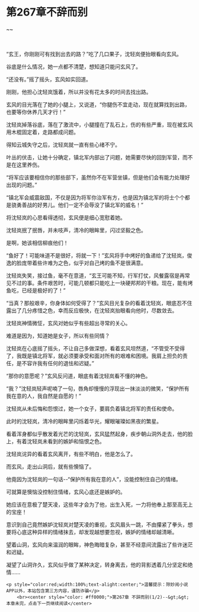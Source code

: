 # 第267章不辞而别
~~
    	    <p name="pagetop" href="javascript:void(0);" onclick="return false" style="line-height: 35px;padding: 10px;color: #333;"> </p><p>“玄王，你刚刚可有找到出去的路？”吃了几口果子，沈轻岚便抬眼看向玄风。</p><p>谷底是什么情况，她一点都不清楚，想知道只能问玄风了。</p><p>“还没有。”摇了摇头，玄风如实回道。</p><p>刚刚，他担心沈轻岚饿着，所以并没有花太多的时间去找出路。</p><p>玄风的目光落在了她的小腿上，又说道，“你腿伤不宜走动，现在就算找到出路，也要等你休养几天才行！”</p><p>沈轻岚掉落谷底，落在了激流中，小腿撞在了乱石上，伤的有些严重，现在被玄风用木棍固定着，走路都成问题。</p><p>得知云城失守之后，沈轻岚就一直有些心绪不宁。</p><p>叶丛的伏击，让她十分确定，镇北军内部出了问题，她需要尽快的回到军营，而不是在这里养伤。</p><p>“将军应该要相信你的那些部下，虽然你不在军营坐镇，但是他们会有能力处理好出现的问题。”</p><p>“镇北军会威震敌国，不仅是因为将军你治军有方，也是因为镇北军的将士个个都是骁勇善战的好男儿。他们一定不会辱没了镇北军的威名！”</p><p>将沈轻岚的心思看得透彻，玄风便是细心宽慰着她。</p><p>沈轻岚抿了抿唇，并未吱声，清冷的眼眸里，闪过坚毅之色。</p><p>是啊，她该相信柳痕他们！</p><p>“鱼好了！可能味道不是很好，将就一下！”玄风将手中烤好的鱼递给了沈轻岚，俊逸的脸庞带着些许难为之色，似乎对自己烤的鱼不是很满意。</p><p>沈轻岚失笑，接过鱼，毫不在意道，“玄王可能不知，行军打仗，风餐露宿是再常见不过的事。条件艰苦时，可能几顿都只能吃上一块硬邦邦的干粮。现在，能有烤鱼吃，已经是极好的了！”</p><p>“当真？那般艰辛，你身体如何受得了？”玄风目光复杂的看着沈轻岚，眼底忍不住露出了几分疼惜之色，幸而反应极快，在沈轻岚抬眼看向他时，尽数敛去。</p><p>沈轻岚神情微怔，玄风对她似乎有些超出寻常的关心。</p><p>难道是因为，知道她是女子，所以有些同情？</p><p>沈轻岚在心底摇了摇头，不让自己多做深想，看着玄风坦然道，“不管受不受得了，我既是镇北将军，就必须要承受和面对所有的艰难和困境。我肩上担负的责任，是不容许我有任何的退怯和迟疑。”</p><p>“那你的意愿呢？”玄风反问道，眼底有着沈轻岚看不懂的神色。</p><p>“我？”沈轻岚轻声呢喃了一句，唇角却慢慢的浮现出一抹淡淡的微笑，“保护所有我在意的人，我自然是自愿的！”</p><p>沈轻岚从未后悔和怨恨过，她一个女子，要肩负着镇北将军的责任和使命。</p><p>此时的沈轻岚，清冷的眼眸里闪烁着华光，耀眼璀璨如黑夜的繁星。</p><p>看着浑身都似乎散发着光芒的沈轻岚，玄风猛然起身，疾步朝山洞外走去，他的脸上，有着沈轻岚未看到的嫉妒和恼恨之色。</p><p>沈轻岚诧异的看着玄风离开，有些不明白，他是怎么了。</p><p>而玄风，走出山洞后，就有些懊恼了。</p><p>他竟因为沈轻岚的一句话--“保护所有我在意的人”，没能控制住自己的情绪。</p><p>可就算是懊恼没控制住情绪，玄风心底还是嫉妒的。</p><p>她应该在意极了楚天凌，这些年才会为了他，出生入死，一力将他奉上那至高无上的宝座！</p><p>意识到自己竟然嫉妒沈轻岚对楚天凌的重视，玄风眉头一跳，不由攥紧了拳头，想要将心底这种异样的情绪抹去，却发现越想要忽视，嫉妒的情绪却越清晰。</p><p>望着山洞，玄风向来温润的眼眸，神色晦暗复杂，甚至不经意间流露出了些许迷茫和迟疑。</p><p>凝望了山洞许久，玄风似乎做了某种决定，转身离去，他的背影透着几分坚定和绝情……</p>
    	
   	<p style="color:red;width:100%;text-alight:center;">温馨提示：除妙阅小说APP以外，本站包含第三方内容，谨防诈骗</p>
    	<br><center style="color: #ff0000;">第267章 不辞而别(1/2)--&gt;&gt;本章未完，点击下一页继续阅读</center>
    	